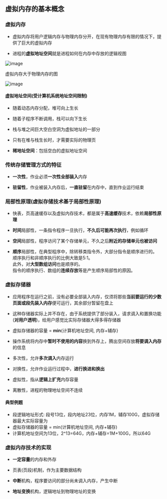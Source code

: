 ## 虚拟内存的基本概念

### 虚拟内存

- 虚拟内存将用户逻辑内存与物理内存分开，在现有物理内存有限的情况下，提供了巨大的虚拟内存

- 进程的**虚拟地址空间**就是进程如何在内存中存放的逻辑视图

![image](https://github.com/YC-L/Postgraduate-examination/blob/Operating-System/imgs/Memory-mapping.png)

虚拟内存大于物理内存的图

![image](https://github.com/YC-L/Postgraduate-examination/blob/Operating-System/imgs/Virtual-address-space.png)

#### 虚拟地址空间(受计算机系统地址空间限制)

- 随着动态内存分配，堆可向上生长

- 随着子程序不断调用，栈可以向下生长

- 栈与堆之间巨大空白空洞为虚拟地址的一部分

- 只有在堆与栈生长时，才需要实际的物理页

- **稀地址空间**：包括空白的虚拟地址空间

### 传统存储管理方式的特征

- **一次性**，作业必须**一次性全部装入**内存

- **驻留性**，作业被装入内存后，**一直驻留**在内存中，直到作业运行结束

### 局部性原理(虚拟存储技术基于局部性原理)

- 快表，页高速缓存以及虚拟内存技术，都是属于**高速缓存**技术，依赖**局部性原理**

- **时间**局部性，一条指令程序一旦执行，**不久后可能再次执行**，例如循环

- **空间**局部性，程序访问了某个存储单元，不久之后**附近的存储单元也被访问**

- **顺序**局部性，在典型程序中，除转移类指令外，大部分指令是顺序进行的。
</br>顺序执行和非顺序执行的比例大致是5:1。
</br>此外，对**大型数组访问**也是顺序的。
</br>指令的顺序执行、数组的**连续存放**等是产生顺序局部性的原因。

### 虚拟存储器

- 应用程序在运行之前，没有必要全部装入内存，仅须将那些**当前要运行的少数页面或段先装入内存**便可运行，其余部分暂留在盘上

- 这种存储器实际上并不存在，由于系统提供了部分装入，请求调入和置换功能(**对用户透明**)，给用户感觉比实际存储器大得多得存储器

- 虚拟存储器的容量 = **min**{计算机地址空间, 内存+辅存}

- 操作系统将内存中**暂时不使用的内容**换到外存上，腾出空间存放**将要调入内存**的信息

- 多次性，允许**多次调入**内存运行

- 对换性，允许作业运行过程中，**进行换进和换出**

- 虚拟性，指从**逻辑上扩充**内存容量

- 离散性，进程的物理地址空间不连续

#### 典型例题

- 段逻辑地址形式: 段号13位，段内地址23位，内存1M，辅存100G，虚拟存储器最大实际容量为
- 虚拟存储器的容量 = min(计算机地址空间, 内存+辅存)
- 计算机地址空间为13位，2^13=64G，内存+辅存=1M+100G，所以64G

### 虚拟内存技术的实现

- **一定容量**的内存和外存

- 页表(页段)机制，作为主要数据结构

- **中断**机构，程序要访问的部分尚未调入内存，产生中断

- **地址变换**机构，逻辑地址到物理地址的变换






